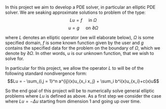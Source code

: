 In this project we aim to develop a PDE solver, in particular an elliptic PDE solver. We are seaking approximate solutions to problem of the type:
$$Lu=f \quad \text{ in } \Omega$$
$$u = g \quad \text{ on } \partial \Omega$$ 

where $L$ denotes an elliptic operator (we will elaborate below), $\Omega$ is some specified domain, $f$ is some known function given by the user and $g$ contains the specified data for the problem on the boundary of $\Omega$, which we denote by $\partial \Omega$. In other words, $u$ is our unknown function, that we wish to solve for.

In particular for this project, we allow the operator $L$ to will be of the following standard nondivergence form: 
$$Lu = - \sum_{i,j = 1}^n a^{ij}(x)u_{x_i x_j} + \sum_i b^i(x)u_{x_i}+c(x)u$$

So the end goal of this project will be to numerically solve general elliptic problems where $Lu$ is defined as above. As a first step we consider the case where $Lu = -\Delta u$ starting from dimension $1$ and going up over time. 
